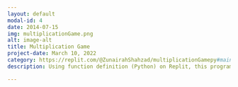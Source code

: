 ```yaml
---
layout: default
modal-id: 4
date: 2014-07-15
img: multiplicationGame.png
alt: image-alt
title: Multiplication Game 
project-date: March 10, 2022
category: https://replit.com/@ZunairahShahzad/multiplicationGamepy#main.py
description: Using function definition (Python) on Replit, this program was created to calculate and print out the volume of a sphere and the area of a circle. The main prompts the user for the radius which is passed as a perimeter. In function definition, the keyword in the header is def, followed by the name of the function (volume or area) and the body contains equations on how to solve for each. Once a function is defined, it is called and the program outputs the area and volume depending on the radius specified by the user. 

---
```

